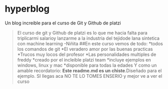 # hyperblog
Un blog increible para el curso de Git y Github de platzi
>El curso de git y Github de platzi es lo que me hacia falta para triplicarmi salarioy lanzarme a la industria del tejidode lana sintetica con machine learning
>-Niñita
##En este curso vemos de todo:
*todos los comandos de git
*El veradero amor por las buenas practicas
*Trucos muy locos del profesor
*Las personalidades multiples de freddy
*creado por el incleible platzi team
*incluye ejemplos en windows, linux y mac
*disponible para todas la edades
Y como un amable recordatorio: **Este readme.md es un chiste**.Diseñado para el ejemplo. SI llegas aca NO TE LO TOMES ENSERIO y mejor ve a ver el curso

